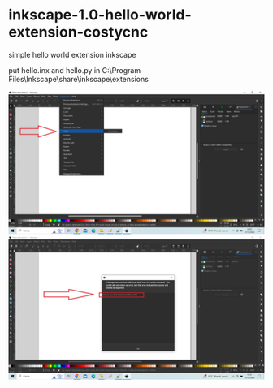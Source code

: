 # inkscape-1.0-hello-world-extension-costycnc
simple hello world extension inkscape

put hello.inx and hello.py in C:\Program Files\Inkscape\share\inkscape\extensions 

<img src="https://raw.githubusercontent.com/costycnc/inkscape-1.0-hello-world-extension-costycnc/main/extension.jpg"> 

<img src="https://raw.githubusercontent.com/costycnc/inkscape-1.0-hello-world-extension-costycnc/main/hello.jpg"> 


